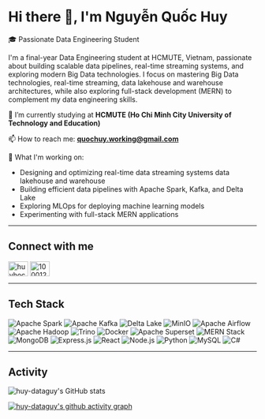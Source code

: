 # Hi there 👋, I'm Nguyễn Quốc Huy

🎓 Passionate Data Engineering Student

I'm a final-year Data Engineering student at HCMUTE, Vietnam, passionate about building scalable data pipelines, real-time streaming systems, and exploring modern Big Data technologies. I focus on mastering Big Data technologies, real-time streaming, data lakehouse and warehouse architectures, while also exploring full-stack development (MERN) to complement my data engineering skills.

🔭 I’m currently studying at **HCMUTE (Ho Chi Minh City University of Technology and Education)**

📫 How to reach me: **[quochuy.working@gmail.com](mailto:quochuy.working@gmail.com)**

🚀 What I'm working on:

- Designing and optimizing real-time data streaming systems data lakehouse and warehouse
- Building efficient data pipelines with Apache Spark, Kafka, and Delta Lake
- Exploring MLOps for deploying machine learning models
- Experimenting with full-stack MERN applications

---

## Connect with me
<p align="left">  
<a href="https://www.linkedin.com/in/huy-dataguy" target="blank"><img align="center" src="https://raw.githubusercontent.com/rahuldkjain/github-profile-readme-generator/master/src/images/icons/Social/linked-in-alt.svg" alt="huyhocdata" height="30" width="40" /></a>  
<a href="https://www.facebook.com/huy.dataguy" target="blank"><img align="center" src="https://raw.githubusercontent.com/rahuldkjain/github-profile-readme-generator/master/src/images/icons/Social/facebook.svg" alt="100012067900880" height="30" width="40" /></a>  
</p>  

---

## Tech Stack

![Apache Spark](https://img.shields.io/badge/Apache%20Spark-FDEE21?style=for-the-badge&logo=apachespark&logoColor=black)
![Apache Kafka](https://img.shields.io/badge/Apache%20Kafka-231F20?style=for-the-badge&logo=apache-kafka&logoColor=white)
![Delta Lake](https://img.shields.io/badge/Delta%20Lake-1AB394?style=for-the-badge&logo=databricks&logoColor=white)
![MinIO](https://img.shields.io/badge/MinIO-C12127?style=for-the-badge&logo=minio&logoColor=white)
![Apache Airflow](https://img.shields.io/badge/Apache%20Airflow-017CEE?style=for-the-badge&logo=apache-airflow&logoColor=white)
![Apache Hadoop](https://img.shields.io/badge/Apache%20Hadoop-66CCFF?style=for-the-badge&logo=apache-hadoop&logoColor=black)
![Trino](https://img.shields.io/badge/Trino-3F4E9C?style=for-the-badge&logo=trino&logoColor=white)
![Docker](https://img.shields.io/badge/Docker-2496ED?style=for-the-badge&logo=docker&logoColor=white)
![Apache Superset](https://img.shields.io/badge/Apache%20Superset-FF5A5F?style=for-the-badge&logo=apache-superset&logoColor=white)
![MERN Stack](https://img.shields.io/badge/MERN%20Stack-000000?style=for-the-badge&logo=mongodb&logoColor=white)
![MongoDB](https://img.shields.io/badge/MongoDB-4EA94B?style=for-the-badge&logo=mongodb&logoColor=white)
![Express.js](https://img.shields.io/badge/Express.js-000000?style=for-the-badge&logo=express&logoColor=white)
![React](https://img.shields.io/badge/React-61DAFB?style=for-the-badge&logo=react&logoColor=black)
![Node.js](https://img.shields.io/badge/Node.js-339933?style=for-the-badge&logo=nodedotjs&logoColor=white)
![Python](https://img.shields.io/badge/Python-3776AB?style=for-the-badge&logo=python&logoColor=white)
![MySQL](https://img.shields.io/badge/MySQL-4479A1?style=for-the-badge&logo=mysql&logoColor=white)
![C#](https://img.shields.io/badge/C%23-239120?style=for-the-badge&logo=c-sharp&logoColor=white)

---

## Activity
![huy-dataguy's GitHub stats](https://github-readme-stats.vercel.app/api?username=huy-dataguy&theme=tokyonight)

[![huy-dataguy's github activity graph](https://github-readme-activity-graph.vercel.app/graph?username=huy-dataguy&bg_color=1e1e1e&color=ffffff&line=00ff99&point=ffffff&area=true&hide_border=)](https://github.com/huy-dataguy)

